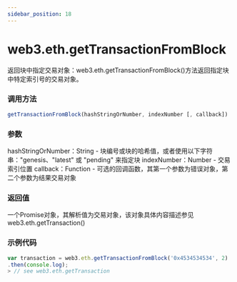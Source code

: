 ```yaml
---
sidebar_position: 18
---
```


# web3.eth.getTransactionFromBlock

返回块中指定交易对象：web3.eth.getTransactionFromBlock()方法返回指定块中特定索引号的交易对象。

### 调用方法

```js
getTransactionFromBlock(hashStringOrNumber, indexNumber [, callback])
```

### 参数
hashStringOrNumber：String - 块编号或块的哈希值，或者使用以下字符串："genesis、"latest" 或 "pending" 来指定块
indexNumber：Number - 交易索引位置
callback：Function - 可选的回调函数，其第一个参数为错误对象，第二个参数为结果交易对象

### 返回值
一个Promise对象，其解析值为交易对象，该对象具体内容描述参见web3.eth.getTransaction()

### 示例代码
```js
var transaction = web3.eth.getTransactionFromBlock('0x4534534534', 2)
.then(console.log);
> // see web3.eth.getTransaction
```